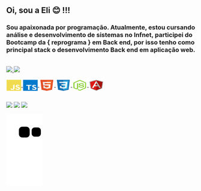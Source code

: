 ## Oi, sou a Eli 😊 !!!
### Sou apaixonada por programação. Atualmente, estou cursando análise e desenvolvimento de sistemas no Infnet, participei do Bootcamp da { reprograma } em Back end, por isso tenho como principal stack o desenvolvimento Back end em aplicação web. 

<br>

 <div>
  <a href="https://github.com/elisabetealves">
  <img height="175em" src="https://github-readme-stats.vercel.app/api?username=elisabetealves&show_icons=true&theme=dracula&include_all_commits=true&count_private=true"/>
  <img height="175em" src="https://github-readme-stats.vercel.app/api/top-langs/?username=elisabetealves&layout=compact&langs_count=7&theme=dracula"/>
</div>
  <div style="display: inline_block"><br>
  <img align="center" alt="Lizz-Js" height="30" width="40" src="https://raw.githubusercontent.com/devicons/devicon/master/icons/javascript/javascript-plain.svg">
  <img align="center" alt="Lizz-Ts" height="30" width="40" src="https://raw.githubusercontent.com/devicons/devicon/master/icons/typescript/typescript-plain.svg">
  <img align="center" alt="Lizz-HTML" height="30" width="40" src="https://raw.githubusercontent.com/devicons/devicon/master/icons/html5/html5-original.svg">
  <img align="center" alt="Lizz-CSS" height="30" width="40" src="https://raw.githubusercontent.com/devicons/devicon/master/icons/css3/css3-original.svg">
  <img align="center" alt="Lizz-Nodejs" height="30" width="40" src="https://raw.githubusercontent.com/devicons/devicon/master/icons/nodejs/nodejs-original.svg">
  <img align="center" alt="Lizz-Angularjs" height="30" width="40" src="https://raw.githubusercontent.com/devicons/devicon/master/icons/angularjs/angularjs-original.svg">
<!--    <img align="right" width="130" height="130" alt="lizz" src="https://i.picasion.com/pic91/8dd880c47cfc761e805745c941097adb.gif">  -->
 
</div>
  
  ##
  <div> 
  
  <a href="https://www.instagram.com/elisabeth.lizzie.alves/" target="_blank"><img src="https://img.shields.io/badge/-Instagram-%23E4405F?style=for-the-badge&logo=instagram&logoColor=white" target="_blank"></a>
  <a href = "mailto:lizzbeth.lizz.diaz@gmail"><img src="https://img.shields.io/badge/-Gmail-%23333?style=for-the-badge&logo=gmail&logoColor=white" target="_blank"></a>
  <a href="https://www.linkedin.com/in/elisabete-a-santos-675637135/" target="_blank"><img src="https://img.shields.io/badge/-LinkedIn-%230077B5?style=for-the-badge&logo=linkedin&logoColor=white" target="_blank"></a> 
 
  ![Snake animation](https://github.com/elisabetealves/elisabetealves/blob/output/github-contribution-grid-snake.svg)
 
</div>

